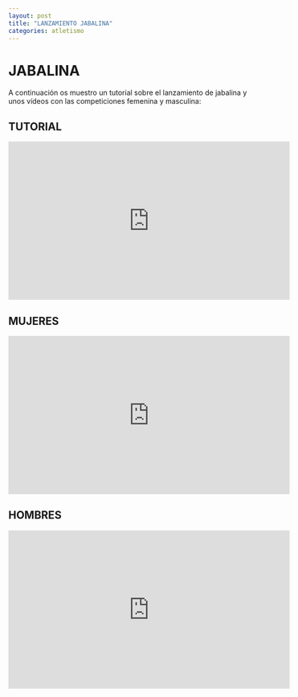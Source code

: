 ```yaml
---
layout: post
title: "LANZAMIENTO JABALINA"
categories: atletismo
---
```


# JABALINA

A continuación os muestro un tutorial sobre el lanzamiento de jabalina y unos vídeos con las competiciones femenina y masculina:

## TUTORIAL

<iframe width="560" height="315" src="https://www.youtube.com/embed/XJ2Nm61jsj8" frameborder="0" allow="accelerometer; autoplay; encrypted-media; gyroscope; picture-in-picture" allowfullscreen></iframe>

## MUJERES

<iframe width="560" height="315" src="https://www.youtube.com/embed/oKXHkxbjMPg" frameborder="0" allow="accelerometer; autoplay; encrypted-media; gyroscope; picture-in-picture" allowfullscreen></iframe>

## HOMBRES

<iframe width="560" height="315" src="https://www.youtube.com/embed/Hz1jQGYJqK4" frameborder="0" allow="accelerometer; autoplay; encrypted-media; gyroscope; picture-in-picture" allowfullscreen></iframe>

